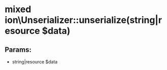 # mixed ion\Unserializer::unserialize(string|resource $data)








## Params:

* string|resource $data  
   


